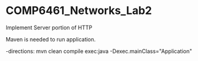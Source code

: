 # COMP6461_Networks_Lab2
Implement Server portion of HTTP

Maven is needed to run application.

-directions:
	mvn clean compile exec:java -Dexec.mainClass="Application"
